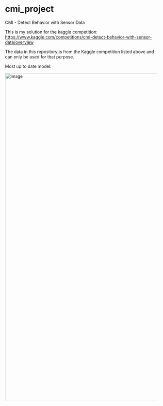 # cmi_project
CMI - Detect Behavior with Sensor Data

This is my solution for the kaggle competition: https://www.kaggle.com/competitions/cmi-detect-behavior-with-sensor-data/overview

The data in this repository is from the Kaggle competition listed above and can only be used for that purpose.


Most up to date model:

<img width="1381" height="1078" alt="image" src="https://github.com/user-attachments/assets/ea27aa37-ea8b-4aff-906d-1042dbbbf85e" />

